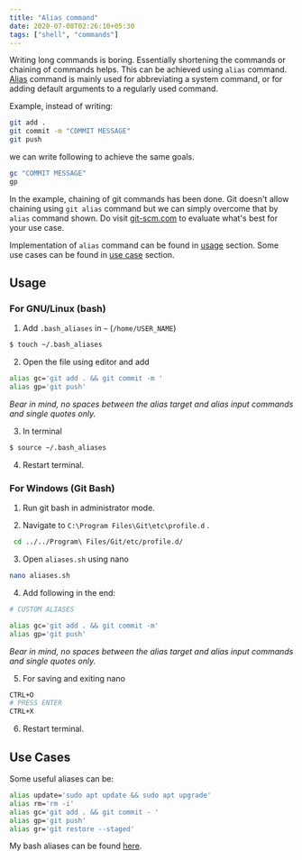 ```yaml
---
title: "Alias command"
date: 2020-07-08T02:26:10+05:30
tags: ["shell", "commands"]
---
```



Writing long commands is boring. Essentially shortening the commands or chaining of commands helps. This can be achieved using `alias` command. [Alias](https://en.wikipedia.org/wiki/Alias_(command)) command is mainly used for abbreviating a system command, or for adding default arguments to a regularly used command.   
  
Example, instead of writing:

```bash
git add .  
git commit -m "COMMIT MESSAGE"
git push
```  
we can write following to achieve the same goals.
```bash
gc "COMMIT MESSAGE"  
gp  
```

In the example, chaining of git commands has been done. Git doesn't allow chaining using `git alias` command but we can simply overcome that by `alias` command shown. Do visit  [git-scm.com](https://git-scm.com/book/en/v2/Git-Basics-Git-Aliases) to evaluate what's best for your use case.
 
Implementation of `alias` command can be found in [usage](#usage) section. Some use cases can be found in [use case](#use-cases) section.

## Usage
### For GNU/Linux (bash)

1. Add `.bash_aliases` in `~` (`/home/USER_NAME`) 

```bash
$ touch ~/.bash_aliases
```

2. Open the file using editor and add

```bash
alias gc='git add . && git commit -m '
alias gp='git push'
```
_Bear in mind, no spaces between the alias target and alias input commands and single quotes only._

3. In terminal 

```bash
$ source ~/.bash_aliases
```
4. Restart terminal.


### For Windows (Git Bash)

1. Run git bash in administrator mode.

2. Navigate to `C:\Program Files\Git\etc\profile.d` .

```bash
 cd ../../Program\ Files/Git/etc/profile.d/
```

3. Open `aliases.sh` using nano 

```bash
nano aliases.sh
```

4. Add following in the end:

```bash
# CUSTOM ALIASES

alias gc='git add . && git commit -m'
alias gp='git push'
```
_Bear in mind, no spaces between the alias target and alias input commands and single quotes only._

5. For saving and exiting nano

```bash
CTRL+O 
# PRESS ENTER
CTRL+X 
```
6. Restart terminal.

## Use Cases

Some useful aliases can be:

```bash
alias update='sudo apt update && sudo apt upgrade'
alias rm='rm -i'
alias gc='git add . && git commit - '
alias gp='git push'
alias gr='git restore --staged'
```

My bash aliases can be found [here](https://github.com/sahilister/dotfiles/blob/master/.bash_aliases).







